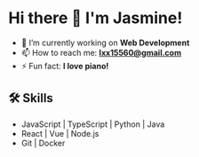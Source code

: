 # Hi there 👋 I'm Jasmine!

- 🔭 I’m currently working on **Web Development**
- 📫 How to reach me: **lxx15560@gmail.com**
- ⚡ Fun fact: **I love piano!**

## 🛠 Skills
- JavaScript | TypeScript | Python | Java
- React | Vue | Node.js
- Git | Docker
